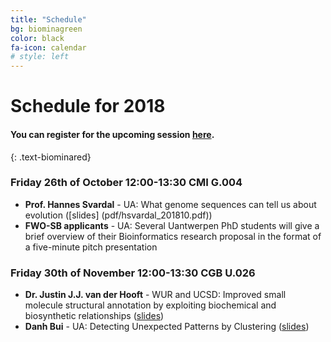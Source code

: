 ```yaml
---
title: "Schedule"
bg: biominagreen
color: black
fa-icon: calendar
# style: left
---
```


# Schedule for 2018

#### You can register for the upcoming session [here](https://goo.gl/forms/9gnNUiLWfZA59ATE2).
{: .text-biominared}

### Friday 26th of October 12:00-13:30 CMI G.004

* **Prof. Hannes Svardal** - UA: What genome sequences can tell us about evolution ([slides] (pdf/hsvardal_201810.pdf))
* **FWO-SB applicants** - UA: Several Uantwerpen PhD students will give a brief overview of their Bioinformatics research proposal in the format of a five-minute pitch presentation

### Friday 30th of November 12:00-13:30 CGB U.026

* **Dr. Justin J.J. van der Hooft** - WUR and UCSD: Improved small molecule structural annotation by exploiting biochemical and biosynthetic relationships ([slides](pdf/JJJvanderHooft_Antwerpen_2018.pdf))
* **Danh Bui** - UA: Detecting Unexpected Patterns by Clustering ([slides](pdf/btdanh_detecting_unexpected_patterns_2018-11-30.pdf))


